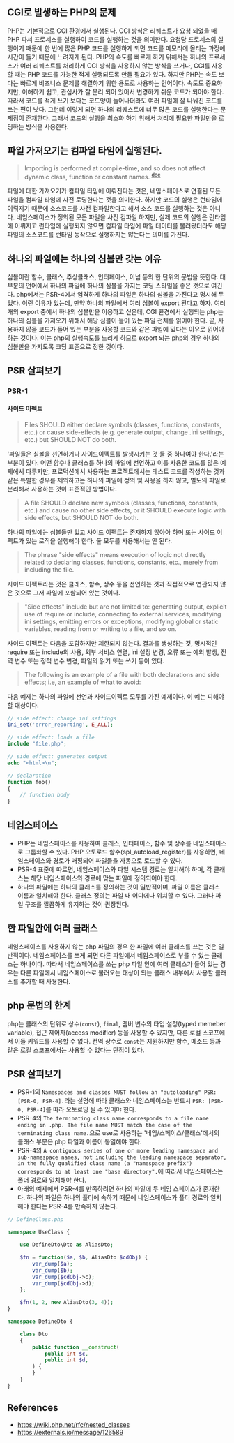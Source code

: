 ## CGI로 발생하는 PHP의 문제

PHP는 기본적으로 CGI 환경에서 실행된다. CGI 방식은 리퀘스트가 요청 되었을 때 PHP 파서 프로세스를 실행하여 코드를 실행하는 것을 의미한다. 요청당 프로세스의 실행이기 때문에 한 번에 많은 PHP 코드를 실행하게 되면 코드를 메모리에 올리는 과정에 시간이 들기 때문에 느려지게 된다. PHP의 속도를 빠르게 하기 위해서는 하나의 프로세스가 여러 리퀘스트를 처리하게 CGI 방식을 사용하지 않는 방식을 쓰거나, CGI를 사용할 때는 PHP 코드를 가능한 적게 실행되도록 만들 필요가 있다. 하지만 PHP는 속도 보다는 빠르게 비즈니스 문제를 해결하기 위한 용도로 사용하는 언어이다. 속도도 중요하지만, 이해하기 쉽고, 관심사가 잘 분리 되어 있어서 변경하기 쉬운 코드가 되어야 한다. 따라서 코드를 적게 쓰기 보다는 코드양이 늘어나더라도 여러 파일에 잘 나눠진 코드를 쓰는 편이 낫다. 그런데 이렇게 되면 하나의 리퀘스트에 너무 많은 코드를 실행한다는 문제점이 존재한다. 그래서 코드의 실행을 최소화 하기 위해서 처리에 필요한 파일만을 로딩하는 방식을 사용한다.

## 파일 가져오기는 컴파일 타임에 실행된다.

> Importing is performed at compile-time, and so does not affect dynamic class, function or constant names. <sup>[doc](https://www.php.net/manual/en/language.namespaces.importing.php#example-300)</sup>

파일에 대한 가져오기가 컴파일 타임에 이뤄진다는 것은, 네임스페이스로 연결된 모든 파일을 컴파일 타임에 사전 로딩한다는 것을 의미한다. 하지만 코드의 실행은 런타임에 이뤄지기 때문에 소스코드를 사전 컴파일한다고 해서 소스 코드를 실행하는 것은 아니다. 네임스페이스가 정의된 모든 파일을 사전 컴파일 하지만, 실제 코드의 실행은 런타임에 이뤄지고 런타임에 실행되지 않으면 컴파일 타임에 파일 데이터를 불러왔더라도 해당 파일의 소스코드를 런타임 동작으로 실행하지는 않는다는 의미를 가진다.

## 하나의 파일에는 하나의 심볼만 갖는 이유

심볼이란 함수, 클래스, 추상클래스, 인터페이스, 이넘 등의 한 단위의 문법을 뜻한다. 대부분의 언어에서 하나의 파일에 하나의 심볼을 가지는 코딩 스타일을 좋은 것으로 여긴다. php에서는 PSR-4에서 엄격하게 하나의 파일은 하나의 심볼을 가진다고 명시해 두었다. 이런 이유가 있는데, 만약 하나의 파일에서 여러 심볼이 export 된다고 하자. 여러개의 export 중에서 하나의 심볼만을 이용하고 싶은데, CGI 환경에서 실행되는 php는 하나의 심볼을 가져오기 위해서 해당 심볼이 들어 있는 파일 전체를 읽어야 한다. 곧, 사용하지 않을 코드가 들어 있는 부분을 사용할 코드와 같은 파일에 있다는 이유로 읽어야 하는 것이다. 이는 php의 실행속도를 느리게 하므로 export 되는 php의 경우 하나의 심볼만을 가지도록 코딩 표준으로 정한 것이다.

## PSR 살펴보기

### PSR-1

#### 사이드 이펙트

> Files SHOULD either declare symbols (classes, functions, constants, etc.) or cause side-effects (e.g. generate output, change .ini settings, etc.) but SHOULD NOT do both.

'파일들은 심볼을 선언하거나 사이드이펙트를 발생시키는 것 둘 중 하나여야 한다.'라는 부분이 있다. 어떤 함수나 클래스를 하나의 파일에 선언하고 이를 사용한 코드를 많은 예제에서 다루지만, 프로덕션에서 사용하는 프로젝트에서는 테스트 코드를 작성하는 것과 같은 특별한 경우를 제외하고는 하나의 파일에 정의 및 사용을 하지 않고, 별도의 파일로 분리해서 사용하는 것이 표준적인 방법이다.

> A file SHOULD declare new symbols (classes, functions, constants, etc.) and cause no other side effects, or it SHOULD execute logic with side effects, but SHOULD NOT do both.

하나의 파일에는 심볼들만 있고 사이드 이펙트는 존재하지 않아야 하며 또는 사이드 이펙트가 있는 로직을 실행해야 한다. 둘 모두를 사용해서는 안 된다.

> The phrase "side effects" means execution of logic not directly related to declaring classes, functions, constants, etc., merely from including the file.

사이드 이펙트라는 것은 클래스, 함수, 상수 등을 선언하는 것과 직접적으로 연관되지 않은 것으로 그저 파일에 포함되어 있는 것이다.

> "Side effects" include but are not limited to: generating output, explicit use of require or include, connecting to external services, modifying ini settings, emitting errors or exceptions, modifying global or static variables, reading from or writing to a file, and so on.

사이드 이펙트는 다음을 포함하지만 제한되지 않는다. 결과를 생성하는 것, 명시적인 require 또는 include의 사용, 외부 서비스 연결, ini 설정 변경, 오류 또는 예외 발생, 전역 변수 또는 정적 변수 변경, 파일의 읽기 또는 쓰기 등이 있다.

> The following is an example of a file with both declarations and side effects; i.e, an example of what to avoid:

다음 예제는 하나의 파일에 선언과 사이드이펙트 모두를 가진 예제이다. 이 예는 피해야 할 대상이다.

```php
// side effect: change ini settings
ini_set('error_reporting', E_ALL);

// side effect: loads a file
include "file.php";

// side effect: generates output
echo "<html>\n";

// declaration
function foo()
{
    // function body
}
```

## 네임스페이스
- PHP는 네임스페이스를 사용하여 클래스, 인터페이스, 함수 및 상수를 네임스페이스로 그룹화할 수 있다. PHP 오토로드 함수(spl_autoload_register)를 사용하면, 네임스페이스와 경로가 매핑되어 파일들을 자동으로 로드할 수 있다.
- PSR-4 표준에 따르면, 네임스페이스와 파일 시스템 경로는 일치해야 하며, 각 클래스는 해당 네임스페이스와 경로에 맞는 파일에 정의되어야 한다.
- 하나의 파일에는 하나의 클래스를 정의하는 것이 일반적이며, 파일 이름은 클래스 이름과 일치해야 한다. 클래스 정의는 파일 내 어디에나 위치할 수 있다. 그러나 파일 구조를 깔끔하게 유지하는 것이 권장된다.

## 한 파일안에 여러 클래스

네임스페이스를 사용하지 않는 php 파일의 경우 한 파일에 여러 클래스를 쓰는 것은 일반적이다. 네임스페이스를 쓰게 되면 다른 파일에서 네임스페이스로 부를 수 있는 클래스는 하나이다. 따라서 네임스페이스를 쓰는 php 파일 안에 여러 클래스가 들어 있는 경우는 다른 파일에서 네임스페이스로 불러오는 대상이 되는 클래스 내부에서 사용할 클래스를 추가할 때 사용한다.

## php 문법의 한계

php는 클래스의 단위로 상수(`const`), `final`, 멤버 변수의 타입 설정(typed memeber variable), 접근 제어자(access modifier) 등을 사용할 수 있지만, 다른 로컬 스코프에서 이들 키워드를 사용할 수 없다. 전역 상수로 `const`는 지원하지만 함수, 메소드 등과 같은 로컬 스코프에서는 사용할 수 없다는 단점이 있다.

## PSR 살펴보기
- PSR-1의 `Namespaces and classes MUST follow an "autoloading" PSR: [PSR-0, PSR-4].`라는 설명에 따라 클래스와 네임스페이스는 반드시 `PSR: [PSR-0, PSR-4]`를 따라 오토로딩 될 수 있어야 한다.
- PSR-4의 `The terminating class name corresponds to a file name ending in .php. The file name MUST match the case of the terminating class name.`으로 use로 사용하는 '네임/스페이스/클래스'에서의 클래스 부분은 php 파일과 이름이 동일해야 한다.
- PSR-4의 `A contiguous series of one or more leading namespace and sub-namespace names, not including the leading namespace separator, in the fully qualified class name (a "namespace prefix") corresponds to at least one "base directory".`에 따라서 네임스페이스는 폴더 경로와 일치해야 한다.
- 아래의 예제에서 PSR-4를 만족하려면 하나의 파일에 두 네임 스페이스가 존재한다. 하나의 파일은 하나의 폴더에 속하기 때문에 네임스페이스가 폴더 경로와 일치해야 한다는 PSR-4를 만족하지 않는다.
```php
// DefineClass.php

namespace UseClass {

    use DefineDto\Dto as AliasDto;

    $fn = function($a, $b, AliasDto $cdObj) {
        var_dump($a);
        var_dump($b);
        var_dump($cdObj->c);
        var_dump($cdObj->d);
    };

    $fn(1, 2, new AliasDto(3, 4));
}

namespace DefineDto {

    class Dto
    {
        public function __construct(
            public int $c,
            public int $d,
        ) {
        }
    }
}
```

## References
- https://wiki.php.net/rfc/nested_classes
- https://externals.io/message/126589

